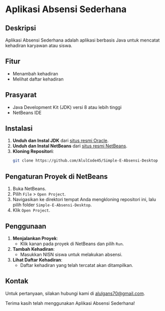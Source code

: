 # Aplikasi Absensi Sederhana

## Deskripsi
Aplikasi Absensi Sederhana adalah aplikasi berbasis Java untuk mencatat kehadiran karyawan atau siswa.

## Fitur
- Menambah kehadiran
- Melihat daftar kehadiran

## Prasyarat
- Java Development Kit (JDK) versi 8 atau lebih tinggi
- NetBeans IDE

## Instalasi
1. **Unduh dan Instal JDK** dari [situs resmi Oracle](https://www.oracle.com/java/technologies/javase-downloads.html).
2. **Unduh dan Instal NetBeans** dari [situs resmi NetBeans](https://netbeans.apache.org/download/index.html).
3. **Kloning Repositori**:
   ```bash
   git clone https://github.com/AlulCode45/Simple-E-Absensi-Desktop
   ```

## Pengaturan Proyek di NetBeans
1. Buka NetBeans.
2. Pilih `File` > `Open Project`.
3. Navigasikan ke direktori tempat Anda mengkloning repositori ini, lalu pilih folder `Simple-E-Absensi-Desktop`.
4. Klik `Open Project`.

## Penggunaan
1. **Menjalankan Proyek**:
   - Klik kanan pada proyek di NetBeans dan pilih `Run`.
2. **Tambah Kehadiran**:
   - Masukkan NISN siswa untuk melakukan absensi.
3. **Lihat Daftar Kehadiran**:
   - Daftar kehadiran yang telah tercatat akan ditampilkan.

## Kontak
Untuk pertanyaan, silakan hubungi kami di alulgans70@gmail.com.

Terima kasih telah menggunakan Aplikasi Absensi Sederhana!
